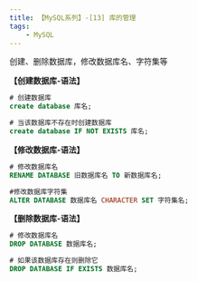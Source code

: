 ```yaml
---
title: 【MySQL系列】-[13] 库的管理
tags:
    - MySQL
---
```

创建、删除数据库，修改数据库名、字符集等
<!-- more -->
**【创建数据库-语法】**
```SQL
# 创建数据库
create database 库名;

# 当该数据库不存在时创建数据库
create database IF NOT EXISTS 库名;

```

**【修改数据库-语法】**
```SQL
# 修改数据库名
RENAME DATABASE 旧数据库名 TO 新数据库名;

#修改数据库字符集
ALTER DATABASE 数据库名 CHARACTER SET 字符集名;

```

**【删除数据库-语法】**
```SQL
# 修改数据库名
DROP DATABASE 数据库名;

# 如果该数据库存在则删除它
DROP DATABASE IF EXISTS 数据库名;

```